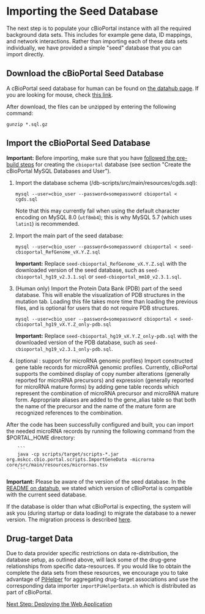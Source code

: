 # Importing the Seed Database

The next step is to populate your cBioPortal instance with all the required background data sets. This includes for example gene data, ID mappings, and network interactions. Rather than importing each of these data sets individually, we have provided a simple "seed" database that you can import directly.

## Download the cBioPortal Seed Database

A cBioPortal seed database for human can be found on [the datahub page](https://github.com/cBioPortal/datahub/blob/master/seedDB/README.md). If you are looking for mouse, check [this link](https://github.com/cBioPortal/datahub/blob/master/seedDB_mouse/README.md).

After download, the files can be unzipped by entering the following command:

    gunzip *.sql.gz

## Import the cBioPortal Seed Database

**Important:** Before importing, make sure that you have [followed the pre-build steps](Pre-Build-Steps.md) for creating the `cbioportal` database (see section "Create the cBioPortal MySQL Databases and User").

1. Import the database schema (/db-scripts/src/main/resources/cgds.sql):

    ```
    mysql --user=cbio_user --password=somepassword cbioportal < cgds.sql
    ```

    Note that this may currently fail when using the default character encoding on MySQL 8.0 (`utf8mb4`); this is why MySQL 5.7 (which uses `latin1`) is recommended.

2. Import the main part of the seed database:

    ```
    mysql --user=cbio_user --password=somepassword cbioportal < seed-cbioportal_RefGenome_vX.Y.Z.sql
    ```

    **Important:** Replace `seed-cbioportal_RefGenome_vX.Y.Z.sql` with the downloaded version of the seed database, such as `seed-cbioportal_hg19_v2.3.1.sql` or `seed-cbioportal_mm10_v2.3.1.sql`.

3. (Human only) Import the Protein Data Bank (PDB) part of the seed database. This will enable the visualization of PDB structures in the mutation tab. Loading this file takes more time than loading the previous files, and is optional for users that do not require PDB structures.

    ```
    mysql --user=cbio_user --password=somepassword cbioportal < seed-cbioportal_hg19_vX.Y.Z_only-pdb.sql
    ```
    **Important:** Replace `seed-cbioportal_hg19_vX.Y.Z_only-pdb.sql` with the downloaded version of the PDB database, such as `seed-cbioportal_hg19_v2.3.1_only-pdb.sql`.

4. (optional : support for microRNA genomic profiles) Import constructed gene table records for microRNA genomic profiles. Currently, cBioPortal supports the combined display of copy number alterations (generally reported for microRNA precursors) and expression (generally reported for microRNA mature forms) by adding gene table records which represent the combination of microRNA precursor and microRNA mature form. Appropriate aliases are added to the gene_alias table so that both the name of the precursor and the name of the mature form are recognized references to the combination.

After the code has been successfully configured and built, you can import the needed microRNA records by running the following command from the $PORTAL_HOME directory:

        ```
        java -cp scripts/target/scripts-*.jar org.mskcc.cbio.portal.scripts.ImportGeneData -microrna core/src/main/resources/micrornas.tsv
        ```

**Important:** Please be aware of the version of the seed database. In the [README on datahub](https://github.com/cbioportal/datahub/blob/master/seedDB/README.md), we stated which version of cBioPortal is compatible with the current seed database.

If the database is older than what cBioPortal is expecting, the system will ask you (during startup or data loading) to migrate the database to a newer version. The migration process is described [here](Updating-your-cBioPortal-installation.md#running-the-migration-script).

## Drug-target Data

Due to data provider specific restrictions on data re-distribution, the database setup, as outlined above, will lack some of the drug-gene relationships from specific data-resources. If you would like to obtain the complete the data sets from these resources, we encourage you to take advantage of [PiHelper](http://bitbucket.org/armish/pihelper) for aggregating drug-target associations and use the corresponding data importer `importPiHelperData.sh` which is distributed as part of cBioPortal.

[Next Step: Deploying the Web Application](Deploying.md)
